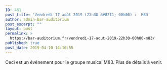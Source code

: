 ```yaml
---
ID: 461
post_title: 'Vendredi 17 août 2019 (22h30 &#8211; 00h00) :  M83'
author: admin-bar-auditorium
post_excerpt: ""
layout: post
permalink: >
  https://bar-auditorium.fr/vendredi-17-aout-2019-22h30-00h00-m83/
published: true
post_date: 2019-04-10 14:10:55
---
```

<!-- wp:paragraph -->
<p>Ceci est un événement pour le groupe musical M83. Plus de détails à venir.</p>
<!-- /wp:paragraph -->